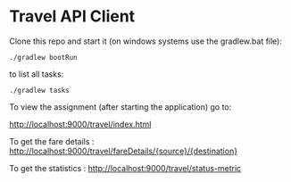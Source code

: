 Travel API Client 
=================

Clone this repo and start it (on windows systems use the gradlew.bat file):

`./gradlew bootRun`

to list all tasks:

`./gradlew tasks`

To view the assignment (after starting the application) go to:

[http://localhost:9000/travel/index.html](http://localhost:9000/travel/index.html)

To get the fare details :
[http://localhost:9000/travel/fareDetails/{source}/{destination}](http://localhost:9000/travel/fareDetails/{source}/{destination})

To get the statistics : 
[http://localhost:9000/travel/status-metric](http://localhost:9000/travel/status-metric)

